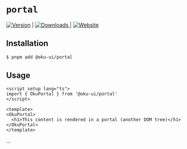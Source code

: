 # `portal`

<span><a href="https://www.npmjs.com/package/@oku-ui/portal "><img src="https://img.shields.io/npm/v/@oku-ui/portal?style=flat&colorA=18181B&colorB=28CF8D" alt="Version"></a> </span> | <span> <a href="https://www.npmjs.com/package/@oku-ui/portal"> <img src="https://img.shields.io/npm/dm/@oku-ui/portal?style=flat&colorA=18181B&colorB=28CF8D" alt="Downloads"> </a> </span> | <span> <a href="https://oku-ui.com/primitives/components/portal"><img src="https://img.shields.io/badge/Open%20Documentation-18181B" alt="Website"></a> </span>

## Installation

```sh
$ pnpm add @oku-ui/portal
```

## Usage

```vue
<script setup lang="ts">
import { OkuPortal } from '@oku-ui/portal'
</script>

<template>
<OkuPortal>
  <h1>This content is rendered in a portal (another DOM tree)</h1>
</OkuPortal>
</template>
```
...
